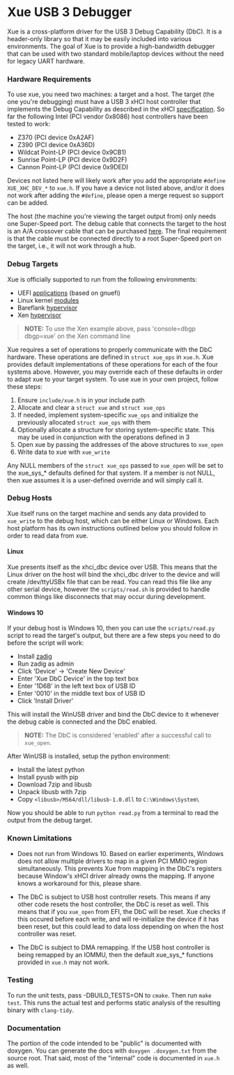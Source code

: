 # Xue USB 3 Debugger

Xue is a cross-platform driver for the USB 3 Debug Capability (DbC). It is a
header-only library so that it may be easily included into various
environments. The goal of Xue is to provide a high-bandwidth debugger that can
be used with two standard mobile/laptop devices without the need for legacy
UART hardware.

### Hardware Requirements

To use xue, you need two machines: a target and a host. The target (the one
you're debugging) must have a USB 3 xHCI host controller that
implements the Debug Capability as described in the xHCI
[specification](https://www.intel.com/content/dam/www/public/us/en/documents/technical-specifications/extensible-host-controler-interface-usb-xhci.pdf).
So far the following Intel (PCI vendor 0x8086) host controllers have been
tested to work:

  - Z370 (PCI device 0xA2AF)
  - Z390 (PCI device 0xA36D)
  - Wildcat Point-LP (PCI device 0x9CB1)
  - Sunrise Point-LP (PCI device 0x9D2F)
  - Cannon Point-LP (PCI device 0x9DED)

Devices not listed here will likely work after you add the appropriate `#define
XUE_XHC_DEV_*` to `xue.h`. If you have a device not listed above, and/or it
does not work after adding the `#define`, please open a merge request so
support can be added.

The host (the machine you're viewing the target output from) only needs one
Super-Speed port. The debug cable that connects the target to the host is an
A/A crossover cable that can be purchased
[here](https://www.datapro.net/products/usb-3-0-super-speed-a-a-debugging-cable.html).
The final requirement is that the cable must be connected directly to a root
Super-Speed port on the target, i.e., it will not work through a hub.

### Debug Targets

Xue is officially supported to run from the following environments:

  - UEFI [applications](test/test_efi.c) (based on gnuefi)
  - Linux kernel [modules](https://github.com/connojd/hypervisor/blob/xue/bfdriver/src/common.c#L373)
  - Bareflank [hypervisor](https://github.com/connojd/hypervisor/blob/xue/bfvmm/src/debug/unistd.cpp#L53)
  - Xen [hypervisor](https://github.com/connojd/xen/blob/xue/xen/drivers/char/xue.c)

> **NOTE:** To use the Xen example above, pass 'console=dbgp dbgp=xue' on the Xen command line

Xue requires a set of operations to properly communicate with the DbC hardware.
These operations are defined in `struct xue_ops` in `xue.h`. Xue provides default
implementations of these operations for each of the four systems above. However,
you may override each of these defaults in order to adapt xue to your target system.
To use xue in your own project, follow these steps:

  1. Ensure `include/xue.h` is in your include path
  2. Allocate and clear a `struct xue` and `struct xue_ops`
  3. If needed, implement system-specific `xue_ops` and initialize the previously allocated `struct xue_ops` with them
  4. Optionally allocate a structure for storing system-specific state. This may be used in conjunction with the operations defined in 3
  5. Open xue by passing the addresses of the above structures to `xue_open`
  6. Write data to xue with `xue_write`

Any NULL members of the `struct xue_ops` passed to `xue_open` will be set
to the xue_sys_* defaults defined for that system. If a member is not NULL,
then xue assumes it is a user-defined override and will simply call it.

### Debug Hosts

Xue itself runs on the target machine and sends any data provided to
`xue_write` to the debug host, which can be either Linux or Windows.
Each host platform has its own instructions outlined below you should
follow in order to read data from xue.

#### Linux

Xue presents itself as the xhci_dbc device over USB. This means that the Linux
driver on the host will bind the xhci_dbc driver to the device and will create
/dev/ttyUSBx file that can be read. You can read this file like any other
serial device, however the `scripts/read.sh` is provided to handle common
things like disconnects that may occur during development.

#### Windows 10

If your debug host is Windows 10, then you can use the `scripts/read.py` script
to read the target's output, but there are a few steps you need to do before
the script will work:
  - Install [zadig](https://zadig.akeo.ie)
  - Run zadig as admin
  - Click 'Device' -> 'Create New Device'
  - Enter 'Xue DbC Device' in the top text box
  - Enter '1D6B' in the left text box of USB ID
  - Enter '0010' in the middle text box of USB ID
  - Click 'Install Driver'

This will install the WinUSB driver and bind the DbC device to it whenever
the debug cable is connected and the DbC enabled.

> **NOTE:** The DbC is considered 'enabled' after a successful call to `xue_open`.

After WinUSB is installed, setup the python environment:
  - Install the latest python
  - Install pyusb with pip
  - Download 7zip and libusb
  - Unpack libusb with 7zip
  - Copy `<libusb>/MS64/dll/libusb-1.0.dll` to `C:\Windows\System\`

Now you should be able to run `python read.py` from a terminal to read the
output from the debug target.

### Known Limitations

  - Does not run from Windows 10. Based on earlier experiments, Windows
    does not allow multiple drivers to map in a given PCI MMIO region
    simultaneously. This prevents Xue from mapping in the DbC's registers
    because Window's xHCI driver already owns the mapping. If anyone
    knows a workaround for this, please share.

  - The DbC is subject to USB host controller resets. This means if any other
    code resets the host controller, the DbC is reset as well. This means that
    if you `xue_open` from EFI, the DbC will be reset. Xue checks if this
    occured before each write, and will re-initialize the device if it has been
    reset, but this could lead to data loss depending on when the host
    controller was reset.

  - The DbC is subject to DMA remapping. If the USB host controller is being
    remapped by an IOMMU, then the default xue_sys_* functions provided in
    `xue.h` may not work.

### Testing

To run the unit tests, pass -DBUILD_TESTS=ON to `cmake`. Then run `make test`.
This runs the actual test and performs static analysis of the resulting binary
with `clang-tidy`.

### Documentation

The portion of the code intended to be "public" is documented with doxygen.
You can generate the docs with `doxygen .doxygen.txt` from the source root.
That said, most of the "internal" code is documented in `xue.h` as well.
